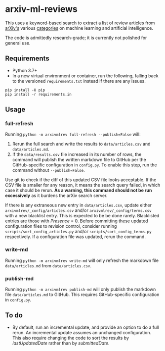 # arxiv-ml-reviews
This uses a [keyword](arxivmlrev/_config/terms.csv)-based search to extract a list of review articles from
[arXiv's](https://arxiv.org/) various [categories](arxivmlrev/_config/categories.txt)
on machine learning and artificial intelligence.

The code is admittedly research-grade; it is currently not polished for general use.

## Requirements
* Python 3.7+
* In a new virtual environment or container, run the following, falling back to the versioned `requirements.txt` instead
if there are any issues.
```
pip install -U pip
pip install -r requirements.in
```

## Usage
### full-refresh
Running `python -m arxivmlrev full-refresh --publish=False` will:
1. Rerun the full search and write the results to `data/articles.csv` and `data/articles.md`.
2. If the `data/results.csv` file increased in its number of rows, the command will publish the written markdown file
to GitHub per the GitHub-specific configuration in `config.py`. To enable this step, run the command without
`--publish=False`.

Use git to check if the diff of this updated CSV file looks acceptable.
If the CSV file is smaller for any reason, it means the search query failed, in which case it should be rerun.
**As a warning, this command should not be run excessively** as it burdens the arXiv search server.

If there is any extraneous new entry in `data/articles.csv`, update either `arxivmlrev/_config/articles.csv` and/or
`arxivmlrev/_config/terms.csv` with a new blacklist entry. This is expected to be be done rarely.
Blacklisted entries are those with *Presence* = 0.
Before committing these updated configuration files to revision control, consider running
`scripts/sort_config_articles.py` and/or `scripts/sort_config_terms.py` respectively.
If a configuration file was updated, rerun the command.

### write-md
Running `python -m arxivmlrev write-md` will only refresh the markdown file `data/articles.md` from `data/articles.csv`.

### publish-md
Running `python -m arxivmlrev publish-md` will only publish the markdown file `data/articles.md` to GitHub.
This requires GitHub-specific configuration in `config.py`.

## To do
* By default, run an incremental update, and provide an option to do a full rerun.
An incremental update assumes an unchanged configuration.
This also require changing the code to sort the results by *lastUpdatedDate* rather than by *submittedDate*.
